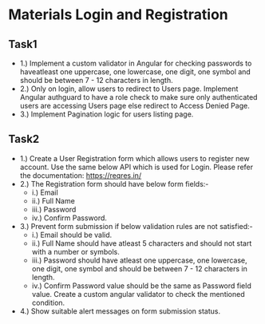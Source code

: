 # Materials Login and Registration


## Task1
- 1.) Implement a custom validator in Angular for checking passwords to haveatleast one uppercase, one lowercase, one digit, one symbol and should be between 7 - 12 characters in length.
- 2.) Only on login, allow users to redirect to Users page. Implement Angular authguard to have a role check to make sure only authenticated users are accessing Users page else redirect to Access Denied Page.
- 3.) Implement Pagination logic for users listing page.

## Task2
- 1.) Create a User Registration form which allows users to register new account.
Use the same below API which is used for Login. Please refer the documentation: https://reqres.in/
- 2.) The Registration form should have below form fields:-
  - i.) Email
  - ii.) Full Name
  - iii.) Password
  - iv.) Confirm Password.
- 3.) Prevent form submission if below validation rules are not satisfied:-
  - i.) Email should be valid.
  - ii.) Full Name should have atleast 5 characters and should not start with a number or symbols.
  - iii.) Password should have atleast one uppercase, one lowercase, one digit, one symbol and should be between 7 - 12 characters in length.
  - iv.) Confirm Password value should be the same as Password field value. Create a custom angular validator to check the mentioned condition.
- 4.) Show suitable alert messages on form submission status.
